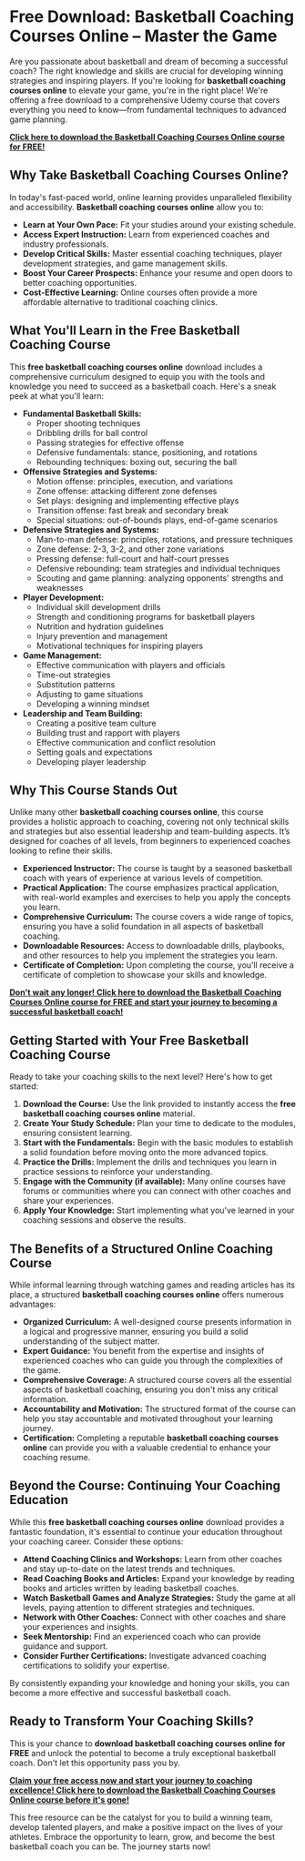# Free Download: Basketball Coaching Courses Online – Master the Game

Are you passionate about basketball and dream of becoming a successful coach? The right knowledge and skills are crucial for developing winning strategies and inspiring players. If you're looking for **basketball coaching courses online** to elevate your game, you're in the right place! We're offering a free download to a comprehensive Udemy course that covers everything you need to know—from fundamental techniques to advanced game planning.

[**Click here to download the Basketball Coaching Courses Online course for FREE!**](https://udemywork.com/basketball-coaching-courses-online)

## Why Take Basketball Coaching Courses Online?

In today's fast-paced world, online learning provides unparalleled flexibility and accessibility. **Basketball coaching courses online** allow you to:

*   **Learn at Your Own Pace:** Fit your studies around your existing schedule.
*   **Access Expert Instruction:** Learn from experienced coaches and industry professionals.
*   **Develop Critical Skills:** Master essential coaching techniques, player development strategies, and game management skills.
*   **Boost Your Career Prospects:** Enhance your resume and open doors to better coaching opportunities.
*   **Cost-Effective Learning:** Online courses often provide a more affordable alternative to traditional coaching clinics.

## What You'll Learn in the Free Basketball Coaching Course

This **free basketball coaching courses online** download includes a comprehensive curriculum designed to equip you with the tools and knowledge you need to succeed as a basketball coach. Here's a sneak peek at what you'll learn:

*   **Fundamental Basketball Skills:**
    *   Proper shooting techniques
    *   Dribbling drills for ball control
    *   Passing strategies for effective offense
    *   Defensive fundamentals: stance, positioning, and rotations
    *   Rebounding techniques: boxing out, securing the ball
*   **Offensive Strategies and Systems:**
    *   Motion offense: principles, execution, and variations
    *   Zone offense: attacking different zone defenses
    *   Set plays: designing and implementing effective plays
    *   Transition offense: fast break and secondary break
    *   Special situations: out-of-bounds plays, end-of-game scenarios
*   **Defensive Strategies and Systems:**
    *   Man-to-man defense: principles, rotations, and pressure techniques
    *   Zone defense: 2-3, 3-2, and other zone variations
    *   Pressing defense: full-court and half-court presses
    *   Defensive rebounding: team strategies and individual techniques
    *   Scouting and game planning: analyzing opponents' strengths and weaknesses
*   **Player Development:**
    *   Individual skill development drills
    *   Strength and conditioning programs for basketball players
    *   Nutrition and hydration guidelines
    *   Injury prevention and management
    *   Motivational techniques for inspiring players
*   **Game Management:**
    *   Effective communication with players and officials
    *   Time-out strategies
    *   Substitution patterns
    *   Adjusting to game situations
    *   Developing a winning mindset
*   **Leadership and Team Building:**
    *   Creating a positive team culture
    *   Building trust and rapport with players
    *   Effective communication and conflict resolution
    *   Setting goals and expectations
    *   Developing player leadership

## Why This Course Stands Out

Unlike many other **basketball coaching courses online**, this course provides a holistic approach to coaching, covering not only technical skills and strategies but also essential leadership and team-building aspects. It’s designed for coaches of all levels, from beginners to experienced coaches looking to refine their skills.

*   **Experienced Instructor:** The course is taught by a seasoned basketball coach with years of experience at various levels of competition.
*   **Practical Application:** The course emphasizes practical application, with real-world examples and exercises to help you apply the concepts you learn.
*   **Comprehensive Curriculum:** The course covers a wide range of topics, ensuring you have a solid foundation in all aspects of basketball coaching.
*   **Downloadable Resources:** Access to downloadable drills, playbooks, and other resources to help you implement the strategies you learn.
*   **Certificate of Completion:** Upon completing the course, you’ll receive a certificate of completion to showcase your skills and knowledge.

[**Don't wait any longer! Click here to download the Basketball Coaching Courses Online course for FREE and start your journey to becoming a successful basketball coach!**](https://udemywork.com/basketball-coaching-courses-online)

## Getting Started with Your Free Basketball Coaching Course

Ready to take your coaching skills to the next level? Here's how to get started:

1.  **Download the Course:** Use the link provided to instantly access the **free basketball coaching courses online** material.
2.  **Create Your Study Schedule:** Plan your time to dedicate to the modules, ensuring consistent learning.
3.  **Start with the Fundamentals:** Begin with the basic modules to establish a solid foundation before moving onto the more advanced topics.
4.  **Practice the Drills:** Implement the drills and techniques you learn in practice sessions to reinforce your understanding.
5.  **Engage with the Community (if available):** Many online courses have forums or communities where you can connect with other coaches and share your experiences.
6.  **Apply Your Knowledge:** Start implementing what you've learned in your coaching sessions and observe the results.

## The Benefits of a Structured Online Coaching Course

While informal learning through watching games and reading articles has its place, a structured **basketball coaching courses online** offers numerous advantages:

*   **Organized Curriculum:** A well-designed course presents information in a logical and progressive manner, ensuring you build a solid understanding of the subject matter.
*   **Expert Guidance:** You benefit from the expertise and insights of experienced coaches who can guide you through the complexities of the game.
*   **Comprehensive Coverage:** A structured course covers all the essential aspects of basketball coaching, ensuring you don't miss any critical information.
*   **Accountability and Motivation:** The structured format of the course can help you stay accountable and motivated throughout your learning journey.
*   **Certification:** Completing a reputable **basketball coaching courses online** can provide you with a valuable credential to enhance your coaching resume.

## Beyond the Course: Continuing Your Coaching Education

While this **free basketball coaching courses online** download provides a fantastic foundation, it's essential to continue your education throughout your coaching career. Consider these options:

*   **Attend Coaching Clinics and Workshops:** Learn from other coaches and stay up-to-date on the latest trends and techniques.
*   **Read Coaching Books and Articles:** Expand your knowledge by reading books and articles written by leading basketball coaches.
*   **Watch Basketball Games and Analyze Strategies:** Study the game at all levels, paying attention to different strategies and techniques.
*   **Network with Other Coaches:** Connect with other coaches and share your experiences and insights.
*   **Seek Mentorship:** Find an experienced coach who can provide guidance and support.
*   **Consider Further Certifications:** Investigate advanced coaching certifications to solidify your expertise.

By consistently expanding your knowledge and honing your skills, you can become a more effective and successful basketball coach.

## Ready to Transform Your Coaching Skills?

This is your chance to **download basketball coaching courses online for FREE** and unlock the potential to become a truly exceptional basketball coach. Don't let this opportunity pass you by.

[**Claim your free access now and start your journey to coaching excellence! Click here to download the Basketball Coaching Courses Online course before it's gone!**](https://udemywork.com/basketball-coaching-courses-online)

This free resource can be the catalyst for you to build a winning team, develop talented players, and make a positive impact on the lives of your athletes. Embrace the opportunity to learn, grow, and become the best basketball coach you can be. The journey starts now!
